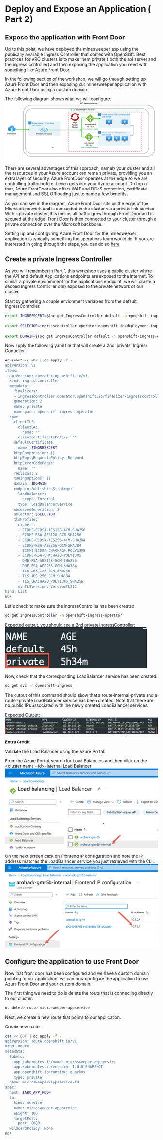# Deploy and Expose an Application ( Part 2)

## Expose the application with Front Door
Up to this point, we have deployed the minesweeper app using the publically available Ingress Controller that comes with OpenShift.  Best practices for ARO clusters is to make them private ( both the api server and the ingress controller) and then exposing the application you need with something like Azure Front Door.

In the following section of the workshop, we will go through setting up Azure Front Door and then exposing our minesweeper application with Azure Front Door using a custom domain.

The following diagram shows what we will configure.
![Image](images/aro-frontdoor.png)

There are several advantages of this approach, namely your cluster and all the resources in your Azure account can remain private, providing you an extra layer of security. Azure FrontDoor operates at the edge so we are controlling traffic before it even gets into your Azure account. On top of that, Azure FrontDoor also offers WAF and DDoS protection, certificate management and SSL Offloading just to name a few benefits.

As you can see in the diagram, Azure Front Door sits on the edge of the Microsoft network and is connected to the cluster via a private link service.  With a private cluster, this means all traffic goes through Front Door and is secured at the edge.  Front Door is then connected to your cluster through a private connection over the Microsoft backbone.

Setting up and configuring Azure Front Door for the minesweeper application is typically something the operations team would do.  If you are interested in going through the steps, you can do so [here](../ops/6-front-door.md)  

## Create a private Ingress Controller
As you will remember in Part 1, this workshop uses a public cluster where the API and default Applications endpoints are exposed to the Internet.  To similar a private environment for the applications endpoint, we will craete a second Ingress Controller only exposed to the private network of our cluster.

Start by gathering a couple envionment variables from the default IngressController.

```bash
export INGRESSCERT=$(oc get IngressController default -n openshift-ingress-operator -o jsonpath='{.spec.defaultCertificate.name}')

export SELECTOR=ingresscontroller.operator.openshift.io/deployment-ingresscontroller=private

export DOMAIN=$(oc get IngressController default -n openshift-ingress-operator -o jsonpath='{.status.domain}' | sed "s/apps/apps2/g")
```

Now apply the following yaml file that will create a 2nd 'private' Ingress Controller.

``` bash
envsubst << EOF | oc apply -f -
apiVersion: v1
items:
- apiVersion: operator.openshift.io/v1
  kind: IngressController
  metadata:
    finalizers:
    - ingresscontroller.operator.openshift.io/finalizer-ingresscontroller
    generation: 2
    name: private
    namespace: openshift-ingress-operator
  spec:
    clientTLS:
      clientCA:
        name: ""
      clientCertificatePolicy: ""
    defaultCertificate:
      name: $INGRESSCERT
    httpCompression: {}
    httpEmptyRequestsPolicy: Respond
    httpErrorCodePages:
      name: ""
    replicas: 2
    tuningOptions: {}
    domain: $DOMAIN
    endpointPublishingStrategy:
      loadBalancer:
        scope: Internal
      type: LoadBalancerService
    observedGeneration: 2
    selector: $SELECTOR
    tlsProfile:
      ciphers:
      - ECDHE-ECDSA-AES128-GCM-SHA256
      - ECDHE-RSA-AES128-GCM-SHA256
      - ECDHE-ECDSA-AES256-GCM-SHA384
      - ECDHE-RSA-AES256-GCM-SHA384
      - ECDHE-ECDSA-CHACHA20-POLY1305
      - ECDHE-RSA-CHACHA20-POLY1305
      - DHE-RSA-AES128-GCM-SHA256
      - DHE-RSA-AES256-GCM-SHA384
      - TLS_AES_128_GCM_SHA256
      - TLS_AES_256_GCM_SHA384
      - TLS_CHACHA20_POLY1305_SHA256
      minTLSVersion: VersionTLS12
kind: List
EOF
```

Let's check to make sure the IngressController has been created.

```bash
oc get IngressController -n openshift-ingress-operator
```

Expected output, you should see a 2nd private IngressController:
![Image](images/IngressControllers.png)

Now, check that the corresponding LoadBalancer service has been created.

```bash
oc get svc -n openshift-ingress
```

The output of this command should show that a route-internal-private and a router-private LoadBalancer service has been created.  Note that there are no public IPs associated with the newly created LoadBalancer services.

Expected Output:
![Image](images/LoadBalancer-Services.png)

**Extra Credit**<br>

Validate the Load Balancer using the Azure Portal.

From the Azure Portal, search for Load Balancers and then click on the \<cluster name -  id\>-internal Load Balancer
![Image](images/LoadBalancerPortal-List.png)

On the next screen click on Frontend IP configuration and note the IP address matches the LoadBalancer service you just retrieved with the CLI.
![Image](images/NewLB.png)


## Configure the application to use Front Door
Now that front door has been configured and we have a custom domain pointing to our application, we can now configure the application to use Azure Front Door and your custom domain.

The first thing we need to do is delete the route that is connecting directly to our cluster.

```bash
oc delete route microsweeper-appservice
```

Next, we create a new route that points to our application.

Create new route

```bash
cat << EOF | oc apply -f -
apiVersion: route.openshift.io/v1
kind: Route
metadata:
  labels:
    app.kubernetes.io/name: microsweeper-appservice
    app.kubernetes.io/version: 1.0.0-SNAPSHOT
    app.openshift.io/runtime: quarkus
    type: private
  name: microsweeper-appservice-fd
spec:
  host: $ARO_APP_FQDN
  to:
    kind: Service
    name: microsweeper-appservice
    weight: 100
    targetPort:
      port: 8080
  wildcardPolicy: None
EOF
```
